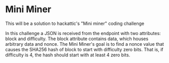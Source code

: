 # Mini Miner

This will be a solution to hackattic's "Mini miner" coding challenge

In this challenge a JSON is received from the endpoint with two attributes: block and difficulty. 
The block attribute contains data, which houses arbitrary data and nonce. 
The Mini Miner's goal is to find a nonce value that causes the SHA256 hash of block to start with difficulty zero bits. 
That is, if difficulty is 4, the hash should start with at least 4 zero bits.
